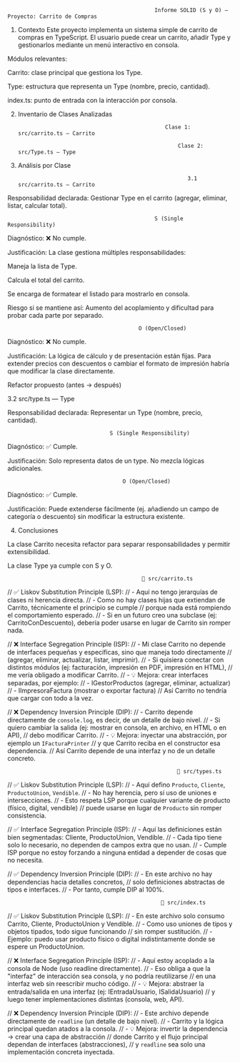                                                   Informe SOLID (S y O) — Proyecto: Carrito de Compras
1. Contexto
Este proyecto implementa un sistema simple de carrito de compras en TypeScript.
El usuario puede crear un carrito, añadir Type y gestionarlos mediante un menú interactivo en consola.

Módulos relevantes:

Carrito: clase principal que gestiona los Type.

Type: estructura que representa un Type (nombre, precio, cantidad).

index.ts: punto de entrada con la interacción por consola.

2. Inventario de Clases Analizadas

                                                     Clase 1: src/carrito.ts — Carrito

                                                         Clase 2: src/Type.ts — Type

3. Análisis por Clase

                                                            3.1 src/carrito.ts — Carrito

Responsabilidad declarada: Gestionar Type en el carrito (agregar, eliminar, listar, calcular total).

                                                  S (Single Responsibility)

Diagnóstico: ❌ No cumple.

Justificación: La clase gestiona múltiples responsabilidades:

Maneja la lista de Type.

Calcula el total del carrito.

Se encarga de formatear el listado para mostrarlo en consola.

Riesgo si se mantiene así: Aumento del acoplamiento y dificultad para probar cada parte por separado.

                                             O (Open/Closed)

Diagnóstico: ❌ No cumple.

Justificación: La lógica de cálculo y de presentación están fijas. Para extender precios con descuentos o cambiar el formato de impresión habría que modificar la clase directamente.

Refactor propuesto (antes → después)

3.2 src/type.ts — Type

Responsabilidad declarada: Representar un Type (nombre, precio, cantidad).

                                    S (Single Responsibility)

Diagnóstico: ✅ Cumple.

Justificación: Solo representa datos de un type. No mezcla lógicas adicionales.

                                        O (Open/Closed)

Diagnóstico: ✅ Cumple.

Justificación: Puede extenderse fácilmente (ej. añadiendo un campo de categoría o descuento) sin modificar la estructura existente.

4. Conclusiones

La clase Carrito necesita refactor para separar responsabilidades y permitir extensibilidad.

La clase Type ya cumple con S y O.

                                              📂 src/carrito.ts
// ✅ Liskov Substitution Principle (LSP):
// - Aquí no tengo jerarquías de clases ni herencia directa.
// - Como no hay clases hijas que extiendan de Carrito, técnicamente el principio se cumple
//   porque nada está rompiendo el comportamiento esperado.
// - Si en un futuro creo una subclase (ej: CarritoConDescuento), debería poder usarse en lugar de Carrito sin romper nada.

// ❌ Interface Segregation Principle (ISP):
// - Mi clase Carrito no depende de interfaces pequeñas y específicas, sino que maneja todo directamente
//   (agregar, eliminar, actualizar, listar, imprimir).
// - Si quisiera conectar con distintos módulos (ej: facturación, impresión en PDF, impresión en HTML),
//   me vería obligado a modificar Carrito.
// - 💡 Mejora: crear interfaces separadas, por ejemplo:
//   - IGestorProductos (agregar, eliminar, actualizar)
//   - IImpresoraFactura (mostrar o exportar factura)
//   Así Carrito no tendría que cargar con todo a la vez.

// ❌ Dependency Inversion Principle (DIP):
// - Carrito depende directamente de `console.log`, es decir, de un detalle de bajo nivel.
// - Si quiero cambiar la salida (ej: mostrar en consola, en archivo, en HTML o en API),
//   debo modificar Carrito.
// - 💡 Mejora: inyectar una abstracción, por ejemplo un `IFacturaPrinter`
//   y que Carrito reciba en el constructor esa dependencia.
//   Así Carrito depende de una interfaz y no de un detalle concreto.


                                                         📂 src/types.ts
// ✅ Liskov Substitution Principle (LSP):
// - Aquí defino `Producto`, `Cliente`, `ProductoUnion`, `Vendible`.
// - No hay herencia, pero sí uso de uniones e intersecciones.
// - Esto respeta LSP porque cualquier variante de producto (físico, digital, vendible)
//   puede usarse en lugar de `Producto` sin romper consistencia.

// ✅ Interface Segregation Principle (ISP):
// - Aquí las definiciones están bien segmentadas: Cliente, ProductoUnion, Vendible.
// - Cada tipo tiene solo lo necesario, no dependen de campos extra que no usan.
// - Cumple ISP porque no estoy forzando a ninguna entidad a depender de cosas que no necesita.

// ✅ Dependency Inversion Principle (DIP):
// - En este archivo no hay dependencias hacia detalles concretos,
//   solo definiciones abstractas de tipos e interfaces.
// - Por tanto, cumple DIP al 100%.


                                                    📂 src/index.ts

// ✅ Liskov Substitution Principle (LSP):
// - En este archivo solo consumo Carrito, Cliente, ProductoUnion y Vendible.
// - Como uso uniones de tipos y objetos tipados, todo sigue funcionando
//   sin romper sustitución.
// - Ejemplo: puedo usar producto físico o digital indistintamente donde se espere un ProductoUnion.

// ❌ Interface Segregation Principle (ISP):
// - Aquí estoy acoplado a la consola de Node (uso readline directamente).
// - Eso obliga a que la "interfaz" de interacción sea consola, y no podría reutilizarse
//   en una interfaz web sin reescribir mucho código.
// - 💡 Mejora: abstraer la entrada/salida en una interfaz (ej: IEntradaUsuario, ISalidaUsuario)
//   y luego tener implementaciones distintas (consola, web, API).

// ❌ Dependency Inversion Principle (DIP):
// - Este archivo depende directamente de `readline` (un detalle de bajo nivel).
// - Carrito y la lógica principal quedan atados a la consola.
// - 💡 Mejora: invertir la dependencia → crear una capa de abstracción
//   donde Carrito y el flujo principal dependan de interfaces (abstracciones),
//   y `readline` sea solo una implementación concreta inyectada.






